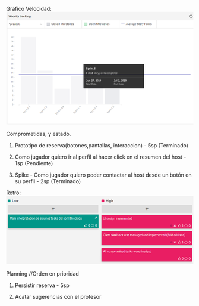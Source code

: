 ﻿Grafico Velocidad:
![Grafica_de_velocidad](VelocityReport.png?raw=true)

Comprometidas, y estado.    

1. Prototipo de reserva(botones,pantallas, interaccion) - 5sp (Terminado)

2. Como jugador quiero ir al perfil al hacer click en el resumen del host - 1sp (Pendiente)

3. Spike - Como jugador quiero poder contactar al host desde un botón en su perfil  - 2sp (Terminado)


Retro:
![Retro](Retro.png?raw=true)


Planning
//Orden en prioridad

1. Persistir reserva - 5sp

2. Acatar sugerencias con el profesor

